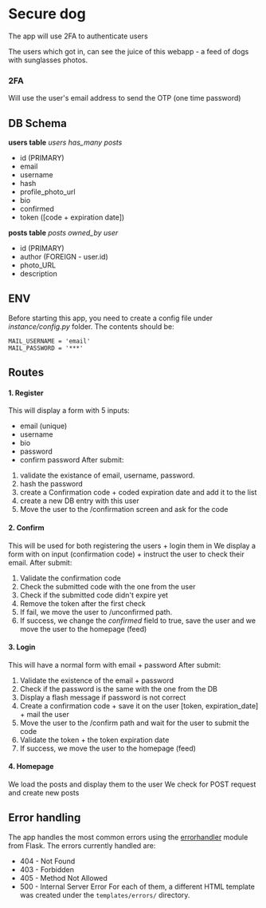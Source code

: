 # Secure dog

The app will use 2FA to authenticate users

The users which got in, can see the juice of this webapp - a feed of dogs with sunglasses photos.


### 2FA
Will use the user's email address to send the OTP (one time password)

## DB Schema
**users table**
*users has_many posts*
- id (PRIMARY)
- email
- username
- hash
- profile_photo_url
- bio
- confirmed
- token ([code + expiration date])

**posts table**
*posts owned_by user*
- id (PRIMARY)
- author (FOREIGN - user.id)
- photo_URL
- description
  

## ENV

Before starting this app, you need to create a config file under *instance/config.py* folder. 
The contents should be:

```
MAIL_USERNAME = 'email'
MAIL_PASSWORD = '***'
```

## Routes

#### 1. Register
This will display a form with 5 inputs:
- email (unique)
- username
- bio
- password
- confirm password
After submit:
1. validate the existance of email, username, password. 
2. hash the password 
3. create a Confirmation code + coded expiration date and add it to the list
4. create a new DB entry with this user
5. Move the user to the /confirmation screen and ask for the code

#### 2. Confirm
This will be used for both registering the users + login them in
We display a form with on input (confirmation code) + instruct the user to check their email.
After submit:
1. Validate the confirmation code
2. Check the submitted code with the one from the user
3. Check if the submitted code didn't expire yet
4. Remove the token after the first check
5. If fail, we move the user to /unconfirmed path.
6. If success, we change the *confirmed* field to true, save the user and we move the user to the homepage (feed)

#### 3. Login
This will have a normal form with email + password
After submit:
1. Validate the existence of the email + password
2. Check if the password is the same with the one from the DB
3. Display a flash message if password is not correct
4. Create a confirmation code + save it on the user [token, expiration_date] + mail the user
5. Move the user to the /confirm path and wait for the user to submit the code
6. Validate the token + the token expiration date
7. If success, we move the user to the homepage (feed)

#### 4. Homepage
We load the posts and display them to the user
We check for POST request and create new posts

## Error handling
The app handles the most common errors using the [errorhandler](https://flask.palletsprojects.com/en/2.0.x/api/#flask.Flask.errorhandler) module from Flask.
The errors currently handled are:
- 404 - Not Found
- 403 - Forbidden
- 405 - Method Not Allowed
- 500 - Internal Server Error
For each of them, a different HTML template was created under the `templates/errors/` directory.
